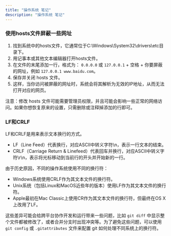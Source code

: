 ```yaml
---
title: "操作系统 笔记"
description: "操作系统 笔记"
---
```


### 使用hosts文件屏蔽一些网址

1. 找到系统中的hosts文件，它通常位于C:\Windows\System32\drivers\etc目录下。
2. 用记事本或其他文本编辑器打开hosts文件。
3. 在文件的末尾添加一行，格式为： `0.0.0.0` 或 `127.0.0.1` + 空格 + 你要屏蔽的网址，例如 `127.0.0.1 www.baidu.com`。
4. 保存并关闭 hosts 文件。
5. 这样，当你访问被屏蔽的网址时，系统会将其解析为无效的IP地址，从而无法打开对应的网页。

注意：修改 hosts 文件可能需要管理员权限，并且可能会影响一些正常的网络访问。如果你想恢复原来的设置，只需删除或注释掉添加的行即可。

### LF和CRLF

LF和CRLF是用来表示文本换行的方式。

- LF（Line Feed）代表换行，对应ASCII中转义字符\n，表示一行文本的结束。
- CRLF（Carriage Return & Linefeed）代表回车并换行，对应ASCII中转义字符\r\n，表示将光标移动到当前行的开头并开始新的一行。

由于历史原因，不同的操作系统使用不同的换行符：

- Windows系统使用CRLF作为其文本文件的换行符。
- Unix系统（包括Linux和MacOS近些年的版本）使用LF作为其文本文件的换行符。
- Apple最初在Mac Classic上使用CR作为其文本文件的换行符，但最终在OS X上改用了LF。

这些差异可能会给跨平台协作开发和运行带来一些问题，比如 `git diff` 中显示整个文件都被修改了，或者合并分支时出现冲突等。为了避免这些问题，可以使用`git config` 或 `.gitattributes` 文件来配置 git 如何处理不同系统上的换行符。